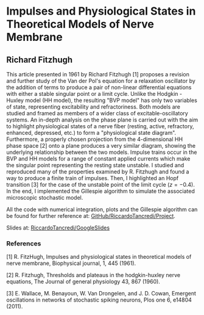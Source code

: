 # Impulses and Physiological States in Theoretical Models of Nerve Membrane
## Richard Fitzhugh

This article presented in $1961$ by Richard Fitzhugh [1] proposes a revision and further study of the Van der Pol's equation for a relaxation oscillator by the addition of terms to produce a pair of non-linear differential equations with either a stable singular point or a limit cycle. Unlike the Hodgkin - Huxley model (HH model), the resulting "BVP model" has only two variables of state, representing excitability and refractoriness. Both models are studied and framed as members of a wider class of excitable-oscillatory systems. An in-depth analysis on the phase plane is carried out with the aim to highlight physiological states of a nerve fiber (resting, active, refractory, enhanced, depressed, etc.) to form a "physiological state diagram". 
Furthermore, a properly chosen projection from the $4$-dimensional HH phase space [2] onto a plane produces a very similar diagram, showing the underlying relationship between the two models. Impulse trains occur in the BVP and HH models for a range of constant applied currents which make the singular point representing the resting state unstable.
I studied and reproduced many of the properties examined by R. Fitzhugh and found a way to produce a finite train of impulses. Then, I highlighted an Hopf transition [3] for the case of the unstable point of the limit cycle ($z=-0.4$). In the end, I implemented the Gillespie algorithm to simulate the associated microscopic stochastic model.

All the code with numerical integration, plots and the Gillespie algorithm can be found for further reference at: [GitHub/RiccardoTancredi/Project](https://github.com/RiccardoTancredi/P.M.L.S./tree/main/Project).

Slides at: [RiccardoTancredi/GoogleSlides](https://docs.google.com/presentation/d/1_MTUj5nJrZAfwSivjQhx4RRLk9Se5WQFmq35NNqR35E/edit?usp=sharing)


### References
[1] R. FitzHugh, Impulses and physiological states in theoretical models of nerve membrane, Biophysical journal, 1, 445 (1961).

[2] R. Fitzhugh, Thresholds and plateaus in the hodgkin-huxley nerve equations, The Journal of general physiology 43, 867 (1960).

[3] E. Wallace, M. Benayoun, W. Van Drongelen, and J. D. Cowan, Emergent oscillations in networks of stochastic spiking neurons, Plos one 6, e14804 (2011).


